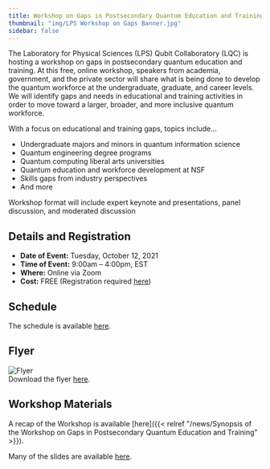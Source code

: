 ```yaml
---
title: Workshop on Gaps in Postsecondary Quantum Education and Training
thumbnail: "img/LPS Workshop on Gaps Banner.jpg"
sidebar: false
---
```


The Laboratory for Physical Sciences (LPS) Qubit Collaboratory (LQC) is hosting a workshop on gaps in postsecondary quantum education and training. At this free, online workshop, speakers from academia, government, and the private sector will share what is being done to develop the quantum workforce at the undergraduate, graduate, and career levels. We will identify gaps and needs in educational and training activities in order to move toward a larger, broader, and more inclusive quantum workforce.

With a focus on educational and training gaps, topics include...

- Undergraduate majors and minors in quantum information science
- Quantum engineering degree programs
- Quantum computing liberal arts universities
- Quantum education and workforce development at NSF
- Skills gaps from industry perspectives
- And more

Workshop format will include expert keynote and presentations, panel discussion, and moderated discussion

## Details and Registration ##

- **Date of Event:**  Tuesday, October 12, 2021
- **Time of Event:**  9:00am – 4:00pm, EST
- **Where:** Online via Zoom
- **Cost:** FREE (Registration required [here](https://forms.gle/FW6zbxetvcA6Pyfy6))

## Schedule ##

The schedule is available [here](https://docs.google.com/document/d/e/2PACX-1vQSKL8hYzU30KdIrBrVQMOjyLtm2cUaUsgwlE6bIUOPXX_F9EhHo5QYcfiQQA8ljrLWHAFdN_lg52Kc/pub).

## Flyer ##

![Flyer](/activities/LPS-GAPS-WORKSHOP-3.png)  
Download the flyer [here](/activities/LPS-GAPS-WORKSHOP-3.pdf).

## Workshop Materials ##

A recap of the Workshop is available [here]({{< relref "/news/Synopsis of the Workshop on Gaps in Postsecondary Quantum Education and Training" >}}). 

Many of the slides are available [here](https://drive.google.com/drive/folders/1QL50ERSIppPEpOJK8zJeWpex18BdsOUx). 
